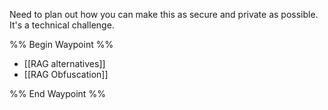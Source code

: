 Need to plan out how you can make this as secure and private as possible. It's a technical challenge.

%% Begin Waypoint %%
- [[RAG alternatives]]
- [[RAG Obfuscation]]

%% End Waypoint %%

